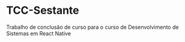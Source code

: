 # TCC-Sestante
Trabalho de conclusão de curso para o curso de Desenvolvimento de Sistemas em React Native 

